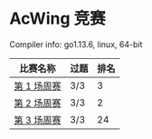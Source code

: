 # AcWing 竞赛

Compiler info: go1.13.6, linux, 64-bit

|比赛名称|过题|排名|
|---|---|---|
|[第 1 场周赛](https://www.acwing.com/activity/content/competition/problem_list/46/)|3/3|3|
|[第 2 场周赛](https://www.acwing.com/activity/content/competition/problem_list/47/)|3/3|2|
|[第 3 场周赛](https://www.acwing.com/activity/content/competition/problem_list/49/)|3/3|24|

